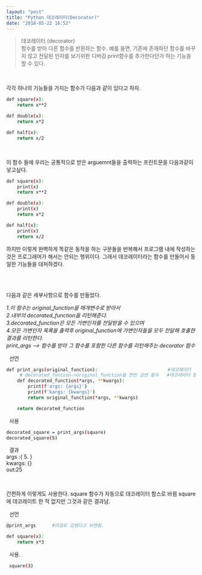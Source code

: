 ```yaml
---
layout: "post"
title: "Python 데코레이터(Decorator)"
date: "2018-05-22 16:52"
---
```


>데코레이터 (decorator)  
함수를 받아 다른 함수를 반환하는 함수. 예를 들면, 기존에 존재하던 함수를 바꾸지 않고 전달된 인자를 보기위한 디버깅 print함수를 추가한다던가 하는 기능을 할 수 있다.


<br>

각각 하나의 기능들을 가지는 함수가 다음과 같이 있다고 하자.
```bash
def square(x):
    return x**2

def double(x):
    return x*2

def half(x):
    return x/2
```

<br>

이 함수 들에 우리는 공통적으로 받은 arguemnt들을 출력하는 프린트문을 다음과같이 넣고싶다.
```bash
def square(x):
    print(x)
    return x**2

def double(x):
    print(x)
    return x*2

def half(x):
    print(x)
    return x/2
```
하지만 이렇게 완벽하게 똑같은 동작을 하는 구문들을 반복해서 프로그램 내에 작성하는 것은 프로그래머가 해서는 안되는 행위이다.
그래서 데코레이터라는 함수를 만들어서 동일한 기능들을 대처하겠다.

<br><br>

다음과 같은 세부사항으로 함수를 만들었다.

*1.이 함수는 original_function을 매개변수로 받아서  
2.내부의 decorated_function을 리턴해준다.  
3.decorated_function은 모든 가변인자를 전달받을 수 있으며  
4.모든 가변인자 목록을 출력후 original_function에 가변인자들을 모두 전달해 호출한 결과를 리턴한다.  
print_args --> 함수를 받아 그 함수를 포함한 다른 함수를 리턴해주는 decorator 함수*


&nbsp;&nbsp;선언
```bash
def print_args(original_function):                          #데코레이터
     # decorated_funtion->original_function을 한번 감싼 함수   #데코레이터 함수.
    def decorated_function(*args, **kwargs):
        print(f'args: {args}')
        print(f'kargs: {kwargs}')
        return original_function(*args, **kwargs)

    return decorated_function

```

&nbsp;&nbsp;사용
```bash
decorated_square = print_args(square)
decorated_square(5)
```
&nbsp;&nbsp;결과  
args :{ 5. }  
kwargs: {}  
out:25


<br>

간편하게 이렇게도 사용한다.
square 함수가 자동으로 데코레이터 함스로 바뀜
square에 데코레이트 한 적 없지만 그것과 같은 결과남.

&nbsp;&nbsp;선언
```bash
@print_args      #이걸로 감쌌다고 보면됨.

def square(x):
    return x*3
```

&nbsp;&nbsp;사용.
```bash
 square(3)
```
